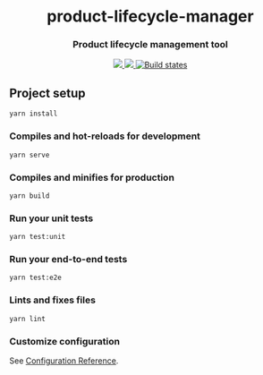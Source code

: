 <h1 align="center" style="border-bottom: none;">product-lifecycle-manager</h1>
<h3 align="center">Product lifecycle management tool</h3>
<p align="center">
  <a href="http://commitizen.github.io/cz-cli/">
    <img src="https://img.shields.io/badge/commitizen-friendly-brightgreen.svg" />
  </a>
  <a href="https://github.com/semantic-release/semantic-release/">
    <img src="https://img.shields.io/badge/semantic--release-vue-e10079?logo=semantic-release" />
  </a>
  <a href="https://github.com/matt3188/product-lifecycle-manager/actions?query=workflow%3ATest+branch%3Amain">
    <img alt="Build states" src="https://github.com/semantic-release/semantic-release/workflows/Test/badge.svg">
  </a>
</p>

## Project setup

```
yarn install
```

### Compiles and hot-reloads for development

```
yarn serve
```

### Compiles and minifies for production

```
yarn build
```

### Run your unit tests

```
yarn test:unit
```

### Run your end-to-end tests

```
yarn test:e2e
```

### Lints and fixes files

```
yarn lint
```

### Customize configuration

See [Configuration Reference](https://cli.vuejs.org/config/).
